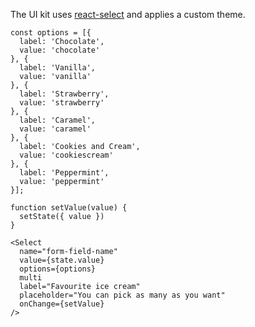 <style>
.Select,.Select-control{position:relative}.Select-control,.Select-input>input{width:100%;cursor:default;outline:0}.Select-arrow-zone,.Select-clear-zone,.Select-loading-zone{text-align:center;cursor:pointer}.Select,.Select div,.Select input,.Select span{-webkit-box-sizing:border-box;-moz-box-sizing:border-box;box-sizing:border-box}.Select.is-disabled>.Select-control{background-color:#f9f9f9}.Select.is-disabled>.Select-control:hover{box-shadow:none}.Select.is-disabled .Select-arrow-zone{cursor:default;pointer-events:none;opacity:.35}.Select-control{background-color:#fff;border-radius:4px;border:1px solid #ccc;color:#333;display:table;border-spacing:0;border-collapse:separate;height:36px;overflow:hidden}.is-searchable.is-focused:not(.is-open)>.Select-control,.is-searchable.is-open>.Select-control{cursor:text}.Select-control:hover{box-shadow:0 1px 0 rgba(0,0,0,.06)}.Select-control .Select-input:focus{outline:0}.is-open>.Select-control{border-bottom-right-radius:0;border-bottom-left-radius:0;background:#fff;border-color:#b3b3b3 #ccc #d9d9d9}.is-open>.Select-control .Select-arrow{top:-2px;border-color:transparent transparent #999;border-width:0 5px 5px}.is-focused:not(.is-open)>.Select-control{border-color:#007eff;box-shadow:inset 0 1px 1px rgba(0,0,0,.075),0 0 0 3px rgba(0,126,255,.1)}.Select--single>.Select-control .Select-value,.Select-placeholder{bottom:0;color:#aaa;left:0;line-height:34px;padding-left:10px;padding-right:10px;position:absolute;right:0;top:0;max-width:100%;overflow:hidden;text-overflow:ellipsis;white-space:nowrap}.has-value.Select--single>.Select-control .Select-value .Select-value-label,.has-value.is-pseudo-focused.Select--single>.Select-control .Select-value .Select-value-label{color:#333}.has-value.Select--single>.Select-control .Select-value a.Select-value-label,.has-value.is-pseudo-focused.Select--single>.Select-control .Select-value a.Select-value-label{cursor:pointer;text-decoration:none}.has-value.Select--single>.Select-control .Select-value a.Select-value-label:focus,.has-value.Select--single>.Select-control .Select-value a.Select-value-label:hover,.has-value.is-pseudo-focused.Select--single>.Select-control .Select-value a.Select-value-label:focus,.has-value.is-pseudo-focused.Select--single>.Select-control .Select-value a.Select-value-label:hover{color:#007eff;outline:0;text-decoration:underline}.Select-input{height:34px;padding-left:10px;padding-right:10px;vertical-align:middle}.Select-input>input{background:none;border:0;box-shadow:none;display:inline-block;font-family:inherit;font-size:inherit;margin:0;line-height:14px;padding:8px 0 12px;-webkit-appearance:none}.Select-loading,.Select-loading-zone{width:16px;position:relative;vertical-align:middle}.is-focused .Select-input>input{cursor:text}.has-value.is-pseudo-focused .Select-input{opacity:0}.Select-control:not(.is-searchable)>.Select-input{outline:0}.Select-loading-zone{display:table-cell}.Select-loading{-webkit-animation:Select-animation-spin .4s infinite linear;-o-animation:Select-animation-spin .4s infinite linear;animation:Select-animation-spin .4s infinite linear;height:16px;box-sizing:border-box;border-radius:50%;border:2px solid #ccc;border-right-color:#333;display:inline-block}.Select-clear-zone{-webkit-animation:Select-animation-fadeIn .2s;-o-animation:Select-animation-fadeIn .2s;animation:Select-animation-fadeIn .2s;color:#999;display:table-cell;position:relative;vertical-align:middle;width:17px}.Select-clear-zone:hover{color:#D0021B}.Select-clear{display:inline-block;font-size:18px;line-height:1}.Select--multi .Select-clear-zone{width:17px}.Select-arrow-zone{display:table-cell;position:relative;vertical-align:middle;width:25px;padding-right:5px}.Select--multi .Select-multi-value-wrapper,.Select-arrow{display:inline-block}.Select-arrow{border-color:#999 transparent transparent;border-style:solid;border-width:5px 5px 2.5px;height:0;width:0;position:relative}.Select-arrow-zone:hover>.Select-arrow,.is-open .Select-arrow{border-top-color:#666}.Select .Select-aria-only{display:inline-block;height:1px;width:1px;margin:-1px;clip:rect(0,0,0,0);overflow:hidden;float:left}.Select-noresults,.Select-option{box-sizing:border-box;display:block;padding:8px 10px}@-webkit-keyframes Select-animation-fadeIn{from{opacity:0}to{opacity:1}}@keyframes Select-animation-fadeIn{from{opacity:0}to{opacity:1}}.Select-menu-outer{border-bottom-right-radius:4px;border-bottom-left-radius:4px;background-color:#fff;border:1px solid #ccc;border-top-color:#e6e6e6;box-shadow:0 1px 0 rgba(0,0,0,.06);box-sizing:border-box;margin-top:-1px;max-height:200px;position:absolute;top:100%;width:100%;z-index:1;-webkit-overflow-scrolling:touch}.Select-menu{max-height:198px;overflow-y:auto}.Select-option{background-color:#fff;color:#666;cursor:pointer}.Select-option:last-child{border-bottom-right-radius:4px;border-bottom-left-radius:4px}.Select-option.is-selected{background-color:#f5faff;background-color:rgba(0,126,255,.04);color:#333}.Select-option.is-focused{background-color:#ebf5ff;background-color:rgba(0,126,255,.08);color:#333}.Select-option.is-disabled{color:#ccc;cursor:default}.Select-noresults{color:#999;cursor:default}.Select--multi .Select-input{vertical-align:middle;margin-left:10px;padding:0}.Select--multi.has-value .Select-input{margin-left:5px}.Select--multi .Select-value{background-color:#ebf5ff;background-color:rgba(0,126,255,.08);border-radius:2px;border:1px solid #c2e0ff;border:1px solid rgba(0,126,255,.24);color:#007eff;display:inline-block;font-size:.9em;line-height:1.4;margin-left:5px;margin-top:5px;vertical-align:top}.Select--multi .Select-value-icon,.Select--multi .Select-value-label{display:inline-block;vertical-align:middle}.Select--multi .Select-value-label{border-bottom-right-radius:2px;border-top-right-radius:2px;cursor:default;padding:2px 5px}.Select--multi a.Select-value-label{color:#007eff;cursor:pointer;text-decoration:none}.Select--multi a.Select-value-label:hover{text-decoration:underline}.Select--multi .Select-value-icon{cursor:pointer;border-bottom-left-radius:2px;border-top-left-radius:2px;border-right:1px solid #c2e0ff;border-right:1px solid rgba(0,126,255,.24);padding:1px 5px 3px}.Select--multi .Select-value-icon:focus,.Select--multi .Select-value-icon:hover{background-color:#d8eafd;background-color:rgba(0,113,230,.08);color:#0071e6}.Select--multi .Select-value-icon:active{background-color:#c2e0ff;background-color:rgba(0,126,255,.24)}.Select--multi.is-disabled .Select-value{background-color:#fcfcfc;border:1px solid #e3e3e3;color:#333}.Select--multi.is-disabled .Select-value-icon{cursor:not-allowed;border-right:1px solid #e3e3e3}.Select--multi.is-disabled .Select-value-icon:active,.Select--multi.is-disabled .Select-value-icon:focus,.Select--multi.is-disabled .Select-value-icon:hover{background-color:#fcfcfc}@keyframes Select-animation-spin{to{transform:rotate(1turn)}}@-webkit-keyframes Select-animation-spin{to{-webkit-transform:rotate(1turn)}}
</style>

The UI kit uses [react-select](https://github.com/JedWatson/react-select) and applies a custom theme.

    const options = [{
      label: 'Chocolate',
      value: 'chocolate'
    }, {
      label: 'Vanilla',
      value: 'vanilla'
    }, {
      label: 'Strawberry',
      value: 'strawberry'
    }, {
      label: 'Caramel',
      value: 'caramel'
    }, {
      label: 'Cookies and Cream',
      value: 'cookiescream'
    }, {
      label: 'Peppermint',
      value: 'peppermint'
    }];

    function setValue(value) {
      setState({ value })
    }

    <Select
      name="form-field-name"
      value={state.value}
      options={options}
      multi
      label="Favourite ice cream"
      placeholder="You can pick as many as you want"
      onChange={setValue}
    />
